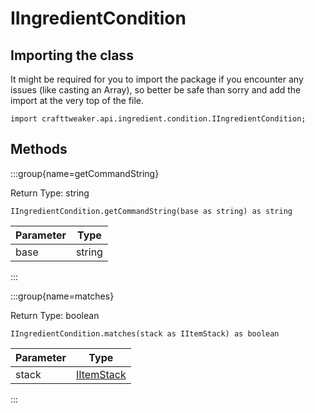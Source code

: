 # IIngredientCondition

## Importing the class

It might be required for you to import the package if you encounter any issues (like casting an Array), so better be safe than sorry and add the import at the very top of the file.
```zenscript
import crafttweaker.api.ingredient.condition.IIngredientCondition;
```


## Methods

:::group{name=getCommandString}

Return Type: string

```zenscript
IIngredientCondition.getCommandString(base as string) as string
```

| Parameter |  Type  |
|-----------|--------|
| base      | string |


:::

:::group{name=matches}

Return Type: boolean

```zenscript
IIngredientCondition.matches(stack as IItemStack) as boolean
```

| Parameter |                    Type                    |
|-----------|--------------------------------------------|
| stack     | [IItemStack](/vanilla/api/item/IItemStack) |


:::


